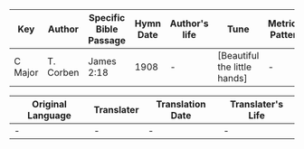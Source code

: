 Key | Author   | Specific Bible Passage     |Hymn Date |Author's life |Tune |Metrical Pattern   |Composer/Source
-- | --------- | ---------------------------|----------|--------------|-----|-------------------|-------------  
C Major |T. Corben |James 2:18 |1908 |- |[Beautiful the little hands] |- |Bishop W. Johns

Original Language | Translater | Translation Date   | Translater's Life  
----------------- | --------- | --------------------|-------------     
\- |- |- |-
